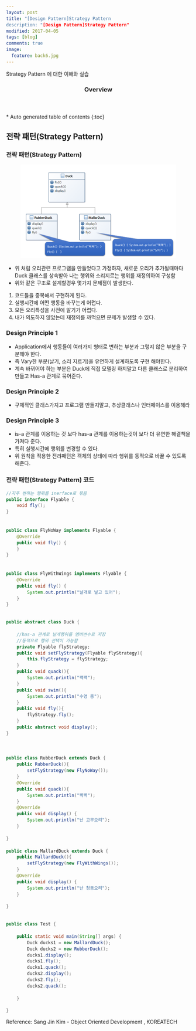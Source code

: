 ```yaml
---
layout: post
title: "[Design Pattern]Strategy Pattern
description: "[Design Pattern]Strategy Pattern"
modified: 2017-04-05
tags: [blog]
comments: true
image:
  feature: back6.jpg
---
```


Strategy Pattern 에 대한 이해와 실습

<section id="table-of-contents" class="toc">
  <header>
    <h3>Overview</h3>
  </header>
<div id="drawer" markdown="1">
*  Auto generated table of contents
{:toc}
</div>
</section><!-- /#table-of-contents -->

## 전략 패턴(Strategy Pattern)

### 전략 패턴(Strategy Pattern)

<figure>
<p style="text-align: center;">	
	<img src="/images/strategy1.png">
</p>
</figure>

- 위 처럼 오리관련 프로그램을 만들었다고 가정하자, 새로운 오리가 추가될때마다 Duck 클래스를 상속받아 나는 행위와 소리지르는 행위를 재정의하여 구성함
- 위와 같은 구조로 설계할경우 몇가지 문제점이 발생한다. 
1. 코드들을 중복해서 구현하게 된다.
2. 실행시간에 어떤 행동을 바꾸는게 어렵다.
3. 모든 오리특성을 사전에 알기가 어렵다.
4. 내가 의도하지 않았는데 재정의를 까먹으면 문제가 발생할 수 있다.


### Design Principle 1
- Application에서 행동들이 여러가지 형태로 변하는 부분과 그렇지 않은 부분을 구분해야 한다.
- 즉 Vary한 부분(날기, 소리 지르기)을 유연하게 설계하도록 구현 해야한다.
- 계속 바뀌어야 하는 부분은 Duck에 직접 모델링 하지말고 다른 클래스로 분리하여 만들고 Has-a 관계로 묶어준다.
 
### Design Principle 2
- 구체적인 클래스가지고 프로그램 만들지말고, 추상클래스나 인터페이스를 이용해라

### Design Principle 3
- is-a 관계를 이용하는 것 보다 has-a 관계를 이용하는것이 보다 더 유연한 해결책을 가져다 준다.
- 특히 실행시간에 행위를 변경할 수 있다.
- 위 원칙을 적용한 전랴패턴은 객체의 상태에 따라 행위를 동적으로 바꿀 수 있도록 해준다. 


### 전략 패턴(Strategy Pattern) 코드

```java
//자주 변하는 행위를 inerface로 묶음
public interface Flyable {
	void fly();
}


public class FlyNoWay implements Flyable {
	@Override
	public void fly() {
	}
}


public class FlyWithWings implements Flyable {
	@Override
	public void fly() {
		System.out.println("날개로 날고 있어");
	}
}

```



```java
	
public abstract class Duck {

	//has-a 관계로 날개행위를 멤버변수로 저장
	//동적으로 행위 선택이 가능함
	private Flyable flyStrategy;
	public void setFlyStrategy(Flyable flyStrategy){
		this.flyStrategy = flyStrategy;
	}
	public void quack(){
		System.out.println("꽥꽥");
	}
	public void swim(){
		System.out.println("수영 중");
	}
	public void fly(){
		flyStrategy.fly();
	}
	public abstract void display();
}



public class RubberDuck extends Duck {
	public RubberDuck(){
		setFlyStrategy(new FlyNoWay());
	}
	@Override
	public void quack(){
		System.out.println("삑삑");
	}
	@Override
	public void display() {
		System.out.println("난 고무오리");
	}

}

public class MallardDuck extends Duck {
	public MallardDuck(){
		setFlyStrategy(new FlyWithWings());
	}
	@Override
	public void display() {
		System.out.println("난 청동오리");
	}

}


```


```java
	
public class Test {

	public static void main(String[] args) {
		Duck ducks1 = new MallardDuck();
		Duck ducks2 = new RubberDuck();
		ducks1.display();
		ducks1.fly();
		ducks1.quack();
		ducks2.display();
		ducks2.fly();
		ducks2.quack();
		
	}

}
```





Reference: Sang Jin Kim - Object Oriented Development , KOREATECH